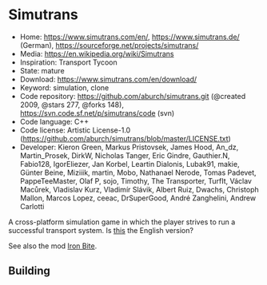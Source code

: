 # Simutrans

- Home: https://www.simutrans.com/en/, https://www.simutrans.de/ (German), https://sourceforge.net/projects/simutrans/
- Media: https://en.wikipedia.org/wiki/Simutrans
- Inspiration: Transport Tycoon
- State: mature
- Download: https://www.simutrans.com/en/download/
- Keyword: simulation, clone
- Code repository: https://github.com/aburch/simutrans.git (@created 2009, @stars 277, @forks 148), https://svn.code.sf.net/p/simutrans/code (svn)
- Code language: C++
- Code license: Artistic License-1.0 (https://github.com/aburch/simutrans/blob/master/LICENSE.txt)
- Developer: Kieron Green, Markus Pristovsek, James Hood, An_dz, Martin_Prosek, DirkW, Nicholas Tanger, Eric Gindre, Gauthier.N, Fabio128, IgorEliezer, Jan Korbel, Leartin Dialonis, Lubak91, makie, Günter Beine, Miziiik, martin, Mobo, Nathanael Nerode, Tomas Padevet, PappeTeeMaster, Olaf P, sojo, Timothy, The Transporter, TurfIt, Václav Macůrek, Vladislav Kurz, Vladimír Slávik, Albert Ruiz, Dwachs, Christoph Mallon, Marcos Lopez, ceeac, DrSuperGood, André Zanghelini, Andrew Carlotti

A cross-platform simulation game in which the player strives to run a successful transport system.
Is [this](https://www.simutrans.com/en/) the English version?

See also the mod [Iron Bite](https://sourceforge.net/projects/ironsimu/).

## Building
